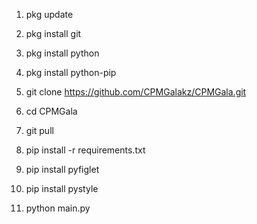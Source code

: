 1. pkg update

2. pkg install git

3. pkg install python

4. pkg install python-pip

5. git clone https://github.com/CPMGalakz/CPMGala.git

6. cd CPMGala

7. git pull

8. pip install -r requirements.txt

9. pip install pyfiglet

10. pip install pystyle

11. python main.py